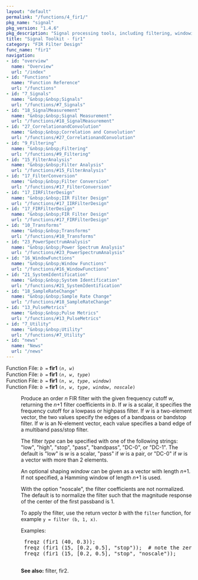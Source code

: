 ```yaml
---
layout: "default"
permalink: "/functions/4_fir1/"
pkg_name: "signal"
pkg_version: "1.4.6"
pkg_description: "Signal processing tools, including filtering, windowing and display functions."
title: "Signal Toolkit - fir1"
category: "FIR Filter Design"
func_name: "fir1"
navigation:
- id: "overview"
  name: "Overview"
  url: "/index"
- id: "Functions"
  name: "Function Reference"
  url: "/functions"
- id: "7_Signals"
  name: "&nbsp;&nbsp;Signals"
  url: "/functions/#7_Signals"
- id: "18_SignalMeasurement"
  name: "&nbsp;&nbsp;Signal Measurement"
  url: "/functions/#18_SignalMeasurement"
- id: "27_CorrelationandConvolution"
  name: "&nbsp;&nbsp;Correlation and Convolution"
  url: "/functions/#27_CorrelationandConvolution"
- id: "9_Filtering"
  name: "&nbsp;&nbsp;Filtering"
  url: "/functions/#9_Filtering"
- id: "15_FilterAnalysis"
  name: "&nbsp;&nbsp;Filter Analysis"
  url: "/functions/#15_FilterAnalysis"
- id: "17_FilterConversion"
  name: "&nbsp;&nbsp;Filter Conversion"
  url: "/functions/#17_FilterConversion"
- id: "17_IIRFilterDesign"
  name: "&nbsp;&nbsp;IIR Filter Design"
  url: "/functions/#17_IIRFilterDesign"
- id: "17_FIRFilterDesign"
  name: "&nbsp;&nbsp;FIR Filter Design"
  url: "/functions/#17_FIRFilterDesign"
- id: "10_Transforms"
  name: "&nbsp;&nbsp;Transforms"
  url: "/functions/#10_Transforms"
- id: "23_PowerSpectrumAnalysis"
  name: "&nbsp;&nbsp;Power Spectrum Analysis"
  url: "/functions/#23_PowerSpectrumAnalysis"
- id: "16_WindowFunctions"
  name: "&nbsp;&nbsp;Window Functions"
  url: "/functions/#16_WindowFunctions"
- id: "21_SystemIdentification"
  name: "&nbsp;&nbsp;System Identification"
  url: "/functions/#21_SystemIdentification"
- id: "18_SampleRateChange"
  name: "&nbsp;&nbsp;Sample Rate Change"
  url: "/functions/#18_SampleRateChange"
- id: "13_PulseMetrics"
  name: "&nbsp;&nbsp;Pulse Metrics"
  url: "/functions/#13_PulseMetrics"
- id: "7_Utility"
  name: "&nbsp;&nbsp;Utility"
  url: "/functions/#7_Utility"
- id: "news"
  name: "News"
  url: "/news"
---
```

<dl class="first-deftypefn">
<dt class="deftypefn" id="index-fir1"><span class="category-def">Function File: </span><span><code class="def-type"><var class="var">b</var> =</code> <strong class="def-name">fir1</strong> <code class="def-code-arguments">(<var class="var">n</var>, <var class="var">w</var>)</code><a class="copiable-link" href="#index-fir1"></a></span></dt>
<dt class="deftypefnx def-cmd-deftypefn" id="index-fir1-1"><span class="category-def">Function File: </span><span><code class="def-type"><var class="var">b</var> =</code> <strong class="def-name">fir1</strong> <code class="def-code-arguments">(<var class="var">n</var>, <var class="var">w</var>, <var class="var">type</var>)</code><a class="copiable-link" href="#index-fir1-1"></a></span></dt>
<dt class="deftypefnx def-cmd-deftypefn" id="index-fir1-2"><span class="category-def">Function File: </span><span><code class="def-type"><var class="var">b</var> =</code> <strong class="def-name">fir1</strong> <code class="def-code-arguments">(<var class="var">n</var>, <var class="var">w</var>, <var class="var">type</var>, <var class="var">window</var>)</code><a class="copiable-link" href="#index-fir1-2"></a></span></dt>
<dt class="deftypefnx def-cmd-deftypefn" id="index-fir1-3"><span class="category-def">Function File: </span><span><code class="def-type"><var class="var">b</var> =</code> <strong class="def-name">fir1</strong> <code class="def-code-arguments">(<var class="var">n</var>, <var class="var">w</var>, <var class="var">type</var>, <var class="var">window</var>, <var class="var">noscale</var>)</code><a class="copiable-link" href="#index-fir1-3"></a></span></dt>
<dd>
<p>Produce an order <var class="var">n</var> FIR filter with the given frequency cutoff <var class="var">w</var>,
 returning the <var class="var">n</var>+1 filter coefficients in <var class="var">b</var>.  If <var class="var">w</var> is a
 scalar, it specifies the frequency cutoff for a lowpass or highpass filter.
 If <var class="var">w</var> is a two-element vector, the two values specify the edges of a
 bandpass or bandstop filter.  If <var class="var">w</var> is an N-element vector, each
 value specifies a band edge of a multiband pass/stop filter.
</p>
<p>The filter <var class="var">type</var> can be specified with one of the following strings:
 &quot;low&quot;, &quot;high&quot;, &quot;stop&quot;, &quot;pass&quot;, &quot;bandpass&quot;, &quot;DC-0&quot;, or &quot;DC-1&quot;.  The default
 is &quot;low&quot; is <var class="var">w</var> is a scalar, &quot;pass&quot; if <var class="var">w</var> is a pair, or &quot;DC-0&quot; if
 <var class="var">w</var> is a vector with more than 2 elements.
</p>
<p>An optional shaping <var class="var">window</var> can be given as a vector with length
 <var class="var">n</var>+1.  If not specified, a Hamming window of length <var class="var">n</var>+1 is used.
</p>
<p>With the option &quot;noscale&quot;, the filter coefficients are not normalized. The
 default is to normalize the filter such that the magnitude response of the
 center of the first passband is 1.
</p>
<p>To apply the filter, use the return vector <var class="var">b</var> with the <code class="code">filter</code>
 function, for example <code class="code">y = filter (b, 1, x)</code>.
</p>
<p>Examples:
 </p><div class="example">
<pre class="example-preformatted"> freqz (fir1 (40, 0.3));
 freqz (fir1 (15, [0.2, 0.5], &quot;stop&quot;));  # note the zero-crossing at 0.1
 freqz (fir1 (15, [0.2, 0.5], &quot;stop&quot;, &quot;noscale&quot;));
 </pre></div>

<p><strong class="strong">See also:</strong> filter, fir2.
 </p></dd></dl>